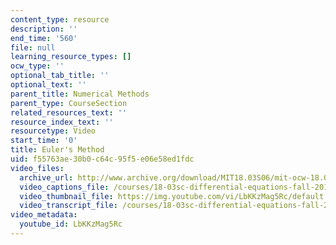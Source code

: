 ```yaml
---
content_type: resource
description: ''
end_time: '560'
file: null
learning_resource_types: []
ocw_type: ''
optional_tab_title: ''
optional_text: ''
parent_title: Numerical Methods
parent_type: CourseSection
related_resources_text: ''
resource_index_text: ''
resourcetype: Video
start_time: '0'
title: Euler's Method
uid: f55763ae-30b0-c64c-95f5-e06e58ed1fdc
video_files:
  archive_url: http://www.archive.org/download/MIT18.03S06/mit-ocw-18.03-lec2-07feb2003-220k_512kb.mp4
  video_captions_file: /courses/18-03sc-differential-equations-fall-2011/75b5fcb038275bf8bf5abf69f6eebefe_LbKKzMag5Rc.vtt
  video_thumbnail_file: https://img.youtube.com/vi/LbKKzMag5Rc/default.jpg
  video_transcript_file: /courses/18-03sc-differential-equations-fall-2011/6c7842cb982440de22d2982250f448e6_LbKKzMag5Rc.pdf
video_metadata:
  youtube_id: LbKKzMag5Rc
---
```

